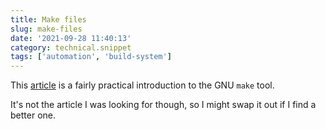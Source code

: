 ```yaml
---
title: Make files
slug: make-files
date: '2021-09-28 11:40:13'
category: technical.snippet
tags: ['automation', 'build-system']
---
```


This
[article](http://nuclear.mutantstargoat.com/articles/make)
is a fairly practical introduction to the GNU `make` tool.

It's not the article I was looking for though, so I might swap it out if I find
a better one.
